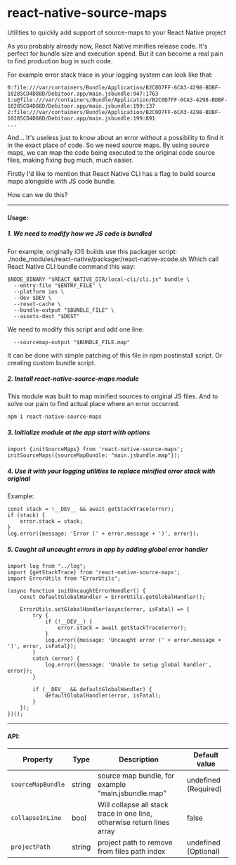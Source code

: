# react-native-source-maps
Utilities to quickly add support of source-maps to your React Native project

As you probably already now, React Native minifies release code. 
It's perfect for bundle size and execution speed. But it can become a real pain to find production bug in such code.

For example error stack trace in your logging system can look like that:
```
0:file:///var/containers/Bundle/Application/B2C0D7FF-6CA3-4298-BDBF-10285CD4D88D/Debitoor.app/main.jsbundle:947:1763
1:u@file:///var/containers/Bundle/Application/B2C0D7FF-6CA3-4298-BDBF-10285CD4D88D/Debitoor.app/main.jsbundle:199:137
2:file:///var/containers/Bundle/Application/B2C0D7FF-6CA3-4298-BDBF-10285CD4D88D/Debitoor.app/main.jsbundle:199:891
...
```

And...
It's useless just to know about an error without a possibility to find it in the exact place of code. So we need source maps.
By using source maps, we can map the code being executed to the original code source files, making fixing bug much, much easier.

Firstly I'd like to mention that React Native CLI has a flag to build source maps alongside with JS code bundle.

How can we do this?

----------
#### Usage: 
##### 1. We need to modify how we JS code is bundled

For example, originally iOS builds use this packager script:
./node_modules/react-native/packager/react-native-xcode.sh
Which call React Native CLI bundle command this way:
```
$NODE_BINARY "$REACT_NATIVE_DIR/local-cli/cli.js" bundle \
  --entry-file "$ENTRY_FILE" \
  --platform ios \
  --dev $DEV \
  --reset-cache \
  --bundle-output "$BUNDLE_FILE" \
  --assets-dest "$DEST"
```
We need to modify this script and add one line:
```
  --sourcemap-output "$BUNDLE_FILE.map"
```
It can be done with simple patching of this file in npm postinstall script. Or creating custom bundle script.

##### 2. Install react-native-source-maps module
This module was built to map minified sources to original JS files. 
And to solve our pain to find actual place where an error occurred. 

`npm i react-native-source-maps`

##### 3. Initialize module at the app start with options
```
import {initSourceMaps} from 'react-native-source-maps';
initSourceMaps({sourceMapBundle: "main.jsbundle.map"});
```

##### 4. Use it with your logging utilities to replace minified error stack with original
Example:
```
const stack = !__DEV__ && await getStackTrace(error);
if (stack) {
    error.stack = stack;
}
log.error({message: 'Error (' + error.message + ')', error});
```

##### 5. Caught all uncaught errors in app by adding global error handler
```
import log from "../log";
import {getStackTrace} from 'react-native-source-maps';
import ErrorUtils from "ErrorUtils";

(async function initUncaughtErrorHandler() {
    const defaultGlobalHandler = ErrorUtils.getGlobalHandler();

    ErrorUtils.setGlobalHandler(async(error, isFatal) => {
        try {
            if (!__DEV__) {
                error.stack = await getStackTrace(error);
            }
            log.error({message: 'Uncaught error (' + error.message + ')', error, isFatal});
        }
        catch (error) {
            log.error({message: 'Unable to setup global handler', error});
        }

        if (__DEV__ && defaultGlobalHandler) {
            defaultGlobalHandler(error, isFatal);
        }
    });
})();
```

----------
#### API:
Property     | Type | Description | Default value
------------ | ---- | ----------- | -------------
`sourceMapBundle` | string | source map bundle, for example "main.jsbundle.map" | undefined (Required)
`collapseInLine`  | bool   | Will collapse all stack trace in one line, otherwise return lines array | false
`projectPath`     | string | project path to remove from files path index | undefined (Optional)  